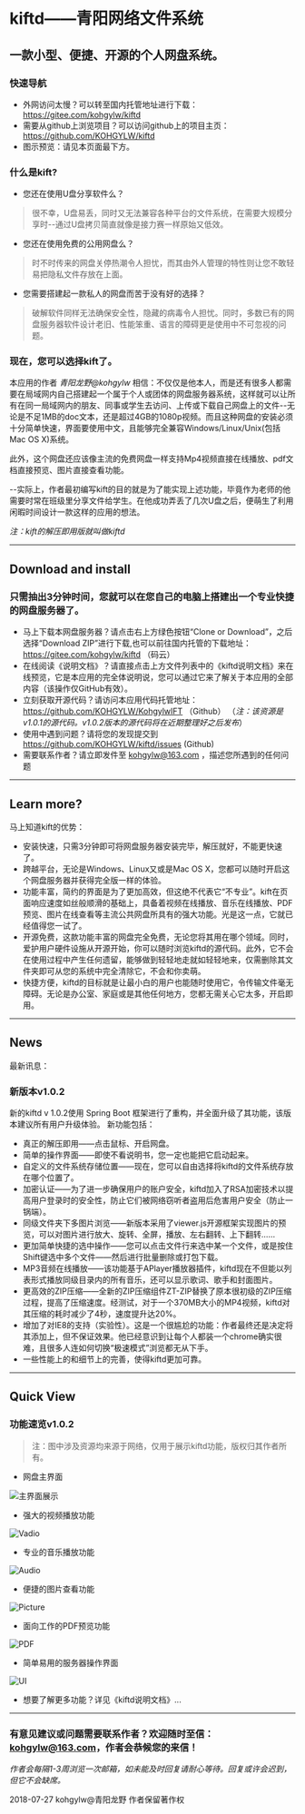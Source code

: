 # kiftd——青阳网络文件系统 #
## 一款小型、便捷、开源的个人网盘系统。 ##

### 快速导航
* 外网访问太慢？可以转至国内托管地址进行下载： https://gitee.com/kohgylw/kiftd 
* 需要从github上浏览项目？可以访问github上的项目主页： https://github.com/KOHGYLW/kiftd
* 图示预览：请见本页面最下方。

### 什么是kift?
* 您还在使用U盘分享软件么？
> 很不幸，U盘易丢，同时又无法兼容各种平台的文件系统，在需要大规模分享时--通过U盘拷贝简直就像是接力赛一样原始又低效。
* 您还在使用免费的公用网盘么？
> 时不时传来的网盘关停热潮令人担忧，而其由外人管理的特性则让您不敢轻易把隐私文件存放在上面。
* 您需要搭建起一款私人的网盘而苦于没有好的选择？
> 破解软件同样无法确保安全性，隐藏的病毒令人担忧。同时，多数已有的网盘服务器软件设计老旧、性能笨重、语言的障碍更是使用中不可忽视的问题。

### 现在，您可以选择kift了。

本应用的作者 _青阳龙野@kohgylw_ 相信：不仅仅是他本人，而是还有很多人都需要在局域网内自己搭建起一个属于个人或团体的网盘服务器系统，这样就可以让所有在同一局域网内的朋友、同事或学生去访问、上传或下载自己网盘上的文件--无论是不足1MB的doc文本，还是超过4GB的1080p视频。而且这种网盘的安装必须十分简单快速，界面要使用中文，且能够完全兼容Windows/Linux/Unix(包括Mac OS X)系统。

此外，这个网盘还应该像主流的免费网盘一样支持Mp4视频直接在线播放、pdf文档直接预览、图片直接查看功能。

--实际上，作者最初编写kift的目的就是为了能实现上述功能，毕竟作为老师的他需要时常在班级里分享文件给学生。在他成功弄丢了几次U盘之后，便萌生了利用闲暇时间设计一款这样的应用的想法。

_注：kift的解压即用版就叫做kiftd_

-------------------

## Download and install

### 只需抽出3分钟时间，您就可以在您自己的电脑上搭建出一个专业快捷的网盘服务器了。

* 马上下载本网盘服务器？请点击右上方绿色按钮“Clone or Download”，之后选择“Download ZIP”进行下载,也可以前往国内托管的下载地址： https://gitee.com/kohgylw/kiftd （码云）
* 在线阅读《说明文档》？请直接点击上方文件列表中的《kiftd说明文档》来在线预览，它是本应用的完全体说明说，您可以通过它来了解关于本应用的全部内容（该操作仅GitHub有效）。
* 立刻获取开源代码？请访问本应用代码托管地址：https://github.com/KOHGYLW/KohgylwIFT （Github）
（_注：该资源是v1.0.1的源代码。v1.0.2版本的源代码将在近期整理好之后发布_）
* 使用中遇到问题？请将您的发现提交到 https://github.com/KOHGYLW/kiftd/issues (Github)
* 需要联系作者？请立即发件至 kohgylw@163.com ，描述您所遇到的任何问题

-------------------
## Learn more?

马上知道kift的优势：
* 安装快速，只需3分钟即可将网盘服务器安装完毕，解压就好，不能更快速了。
* 跨越平台，无论是Windows、Linux又或是Mac OS X，您都可以随时开启这个网盘服务器并获得完全版一样的体验。
* 功能丰富，简约的界面是为了更加高效，但这绝不代表它“不专业”。kift在页面响应速度如丝般顺滑的基础上，具备着视频在线播放、音乐在线播放、PDF预览、图片在线查看等主流公共网盘所具有的强大功能。光是这一点，它就已经值得您一试了。
* 开源免费，这款功能丰富的网盘完全免费，无论您将其用在哪个领域。同时，爱护用户硬件设施从开源开始，你可以随时浏览kiftd的源代码。此外，它不会在使用过程中产生任何遗留，能够做到轻轻地走就如轻轻地来，仅需删除其文件夹即可从您的系统中完全清除它，不会和你卖萌。
* 快捷方便，kiftd的目标就是让最小白的用户也能随时使用它，令传输文件毫无障碍。无论是办公室、家庭或是其他任何地方，您都无需关心它太多，开启即用。

-------------------
## News

最新讯息：
### 新版本v1.0.2
新的kiftd v 1.0.2使用 Spring Boot 框架进行了重构，并全面升级了其功能，该版本建议所有用户升级体验。
新功能包括：
+ 真正的解压即用——点击鼠标、开启网盘。
+ 简单的操作界面——即使不看说明书，您一定也能把它启动起来。
+ 自定义的文件系统存储位置——现在，您可以自由选择将kiftd的文件系统存放在哪个位置了。
+ 加密认证——为了进一步确保用户的账户安全，kiftd加入了RSA加密技术以提高用户登录时的安全性，防止它们被网络窃听者盗用后危害用户安全（防止一锅端）。
+ 同级文件夹下多图片浏览——新版本采用了viewer.js开源框架实现图片的预览，可以对图片进行放大、旋转、全屏，播放、左右翻转、上下翻转……
+ 更加简单快捷的选中操作——您可以点击文件行来选中某一个文件，或是按住Shift键选中多个文件——然后进行批量删除或打包下载。
+ MP3音频在线播放——该功能基于APlayer播放器插件，kiftd现在不但能以列表形式播放同级目录内的所有音乐，还可以显示歌词、歌手和封面图片。
+ 更高效的ZIP压缩——全新的ZIP压缩组件ZT-ZIP替换了原本很初级的ZIP压缩过程，提高了压缩速度。经测试，对于一个370MB大小的MP4视频，kiftd对其压缩的耗时减少了4秒，速度提升达20%。
+ 增加了对IE8的支持（实验性）。这是一个很尴尬的功能：作者最终还是决定将其添加上，但不保证效果。他已经意识到让每个人都装一个chrome确实很难，且很多人连如何切换“极速模式”浏览都无从下手。
+ 一些性能上的和细节上的完善，使得kiftd更加可靠。

--------------------
## Quick View

### 功能速览v1.0.2
>注：图中涉及资源均来源于网络，仅用于展示kiftd功能，版权归其作者所有。

+ 网盘主界面

![主界面展示](http://m.qpic.cn/psb?/V102epzF1ea2hN/YQM*9LdIGsq3FUma*dyMnBkJGLUKvtfqsHqEMHpLkNU!/b/dDABAAAAAAAA&bo=pAg4BAAAAAADJ5I!&rf=viewer_4&t=5)
+ 强大的视频播放功能

![Vadio](http://m.qpic.cn/psb?/V102epzF1ea2hN/602PtSWxOYx*RglE*LqYtKfcnaneZy98cYUKBg9sk5I!/b/dDEBAAAAAAAA&bo=oQg4BAAAAAADN4c!&rf=viewer_4&t=5)
+ 专业的音乐播放功能

![Audio](http://m.qpic.cn/psb?/V102epzF1ea2hN/l98HGCikn.RzCU80faplH7hKvsgQEYsYRFzpAN5STHA!/b/dFoAAAAAAAAA&bo=pwg4BAAAAAADN4E!&rf=viewer_4&t=5)
+ 便捷的图片查看功能

![Picture](http://m.qpic.cn/psb?/V102epzF1ea2hN/avVkAHi6Foxk6WDaDpOYM2lpB3RLJhW.sspHbsgN8*c!/b/dGEBAAAAAAAA&bo=ogg4BAAAAAADhzQ!&rf=viewer_4&t=5)
+ 面向工作的PDF预览功能

![PDF](http://m.qpic.cn/psb?/V102epzF1ea2hN/VQ07hYkhZ96HbBILL14OU.EsOyIM2rImW6hBA4bQpg8!/b/dDMBAAAAAAAA&bo=ngg4BAAAAAADN7g!&rf=viewer_4&t=5)
+ 简单易用的服务器操作界面

![UI](http://m.qpic.cn/psb?/V102epzF1ea2hN/Xaexd9jnOpIyGujn9*f0eaDbxVTfWikLi7UHhTkIe5g!/b/dDABAAAAAAAA&bo=WAJMBAAAAAADFyA!&rf=viewer_4&t=5)
+ 想要了解更多功能？详见《kiftd说明文档》...

-------------------

### 有意见建议或问题需要联系作者？欢迎随时至信：kohgylw@163.com，作者会恭候您的来信！

_作者会每隔1-3周浏览一次邮箱，如未能及时回复请耐心等待。回复或许会迟到，但它不会缺席。_

2018-07-27 kohgylw@青阳龙野 作者保留著作权
